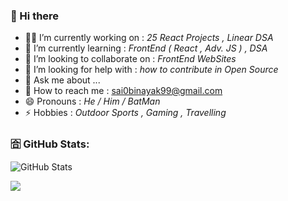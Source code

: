 ### 🙇 Hi there

- 🧑‍💻 I’m currently working on : *25 React Projects , Linear DSA*
- 🧠 I’m currently learning : *FrontEnd ( React , Adv. JS ) , DSA*
- 👯 I’m looking to collaborate on : *FrontEnd WebSites*
- 🤔 I’m looking for help with : *how to contribute in Open Source*
- 💬 Ask me about ...
- 🤙 How to reach me : sai0binayak99@gmail.com
- 😄 Pronouns : *He / Him / BatMan*
- ⚡ Hobbies : *Outdoor Sports , Gaming , Travelling*

### 🈴 GitHub Stats:

![GitHub Stats](https://github-readme-stats.vercel.app/api?username=Code-Me-Daddy-20&theme=onedark)


<a href="https://visitcount.itsvg.in">
  <img src="https://visitcount.itsvg.in/api?id=Biyatch&label=Profile%20Views&color=12&pretty=true" />
</a>
